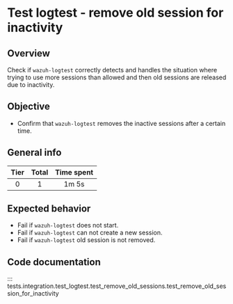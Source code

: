 # Test logtest - remove old session for inactivity

## Overview

Check if `wazuh-logtest` correctly detects and handles the situation where trying
to use more sessions than allowed and then old sessions are released due to
inactivity.

## Objective

- Confirm that `wazuh-logtest` removes the inactive sessions after a certain time.

## General info

|Tier | Total | Time spent |
| :--:| :--:  | :--:       |
| 0   |    1 |    1m 5s  |

## Expected behavior

- Fail if `wazuh-logtest` does not start.
- Fail if `wazuh-logtest` can not create a new session.
- Fail if `wazuh-logtest` old session is not removed.

## Code documentation

::: tests.integration.test_logtest.test_remove_old_sessions.test_remove_old_session_for_inactivity

